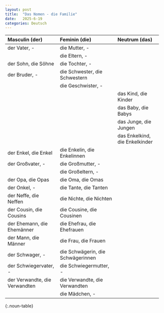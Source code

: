 ```yaml
---
layout: post
title:  "Das Nomen - die Familie"
date:   2025-6-19
categories: Deutsch
---
```


<!-- 流量追蹤 -->
<script src="{{ '/assets/js/momo-script.js' | relative_url }}"></script>

<style>
.noun-table th:nth-child(1), .noun-table td:nth-child(1) { color: #4169E1; } /* Masculin 欄 - Royal Blue */
.noun-table th:nth-child(2), .noun-table td:nth-child(2) { color: #FF6B6B; } /* Feminin 欄 - Coral Red */
.noun-table th:nth-child(3), .noun-table td:nth-child(3) { color: #2ECC71; } /* Neutrum 欄 - Emerald Green */
</style>

| Masculin (der)          | Feminin (die)            | Neutrum (das)           |
| :---------------------- | :----------------------- | :---------------------- |
| der Vater, -            | die Mutter, -            |  |
|                         | die Eltern, -            |  |
| der Sohn, die Söhne     | die Tochter, -           |  |
| der Bruder, -           | die Schwester, die Schwestern |  |
|                         | die Geschwister, -       |  |
|                         |                          | das Kind, die Kinder    |
|                         |                          | das Baby, die Babys     |
|                         |                          | das Junge, die Jungen   |
|                         |                          | das Enkelkind, die Enkelkinder |
| der Enkel, die Enkel    | die Enkelin, die Enkelinnen |  |
| der Großvater, -        | die Großmutter, -        |  |
|                         | die Großeltern, -        |  |
| der Opa, die Opas       | die Oma, die Omas        |  |
| der Onkel, -            | die Tante, die Tanten    |  |
| der Neffe, die Neffen   | die Nichte, die Nichten  |  |
| der Cousin, die Cousins | die Cousine, die Cousinen |  |
| der Ehemann, die Ehemänner | die Ehefrau, die Ehefrauen |  |
| der Mann, die Männer    | die Frau, die Frauen     |  |
| der Schwager, -         | die Schwägerin, die Schwägerinnen |  |
| der Schwiegervater, -   | die Schwiegermutter, -   |  |
| der Verwandte, die Verwandten | die Verwandte, die Verwandten |  |
|                         | die Mädchen, -           |  |
{:.noun-table}